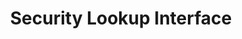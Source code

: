 ---
title: "Security Lookup Interface"
excerpt: "Worked in group of 5 to simulate the software engineering cycle. For Cox Communications we focused on designing a modern Security Lookup Interface that streamlines access to critical cybersecurity data across multiple systems. The goal is to deliver a faster, more intuitive, and scalable experience for security analysts.<br/><img src='/images/capstone%20lookup.png'>"
collection: portfolio
---